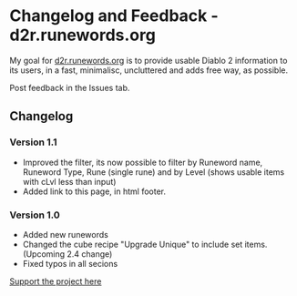 # Changelog and Feedback - d2r.runewords.org

My goal for [d2r.runewords.org](https://d2r.runewords.org) is to provide usable Diablo 2 information to its users, in a fast, minimalisc, uncluttered and adds free way, as possible.

Post feedback in the Issues tab.

## Changelog
### Version 1.1
* Improved the filter, its now possible to filter by Runeword name, Runeword Type, Rune (single rune) and by Level (shows usable items with cLvl less than input)
* Added link to this page, in html footer.


### Version 1.0
* Added new runewords
* Changed the cube recipe "Upgrade Unique" to include set items. (Upcoming 2.4 change)
* Fixed typos in all secions

[Support the project here](https://www.buymeacoffee.com/klumz)
